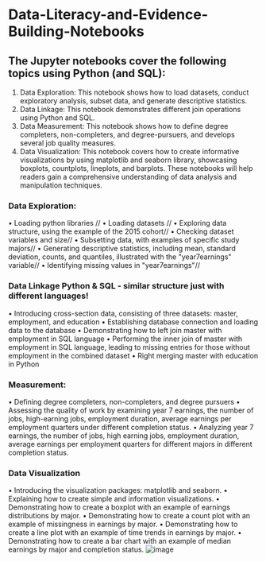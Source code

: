 # Data-Literacy-and-Evidence-Building-Notebooks

## The Jupyter notebooks cover the following topics using Python (and SQL):
1.	Data Exploration: This notebook shows how to load datasets, conduct exploratory analysis, subset data, and generate descriptive statistics.
2.	Data Linkage: This notebook demonstrates different join operations using Python and SQL.
3.	Data Measurement: This notebook shows how to define degree completers, non-completers, and degree-pursuers, and develops several job quality measures.
4.	Data Visualization: This notebook covers how to create informative visualizations by using matplotlib and seaborn library, showcasing boxplots, countplots, lineplots, and barplots.
These notebooks will help readers gain a comprehensive understanding of data analysis and manipulation techniques.
 
### Data Exploration:
•	Loading python libraries //
•	Loading datasets //
•	Exploring data structure, using the example of the 2015 cohort//
•	Checking dataset variables and size//
•	Subsetting data, with examples of specific study majors//
•	Generating descriptive statistics, including mean, standard deviation, counts, and quantiles, illustrated with the "year7earnings" variable//
•	Identifying missing values in "year7earnings"//
### Data Linkage Python & SQL - similar structure just with different languages!
•	Introducing cross-section data, consisting of three datasets: master, employment, and education
•	Establishing database connection and loading data to the database 
•	Demonstrating how to left join master with employment in SQL language
•	Performing the inner join of master with employment in SQL language, leading to missing entries for those without employment in the combined dataset
•	Right merging master with education in Python
### Measurement:
•	Defining degree completers, non-completers, and degree pursuers
•	Assessing the quality of work by examining year 7 earnings, the number of jobs, high-earning jobs, employment duration, average earnings per employment quarters under different completion status.
•	Analyzing year 7 earnings, the number of jobs, high earning jobs, employment duration, average earnings per employment quarters for different majors in different completion status.
### Data Visualization
•	Introducing the visualization packages: matplotlib and seaborn.
•	Explaining how to create simple and information visualizations.
•	Demonstrating how to create a boxplot with an example of earnings distributions by major.
•	Demonstrating how to create a count plot with an example of missingness in earnings by major.
•	Demonstrating how to create a line plot with an example of time trends in earnings by major.
•	Demonstrating how to create a bar chart with an example of median earnings by major and completion status. 
![image](https://github.com/XiangyuRen1997/Data-Literacy-and-Evidence-Building-Notebooks/assets/100244372/d0760fa3-d18e-447d-83c7-0c0f7c65295f)

